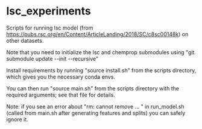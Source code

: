 # lsc_experiments
Scripts for running lsc model (from https://pubs.rsc.org/en/Content/ArticleLanding/2018/SC/c8sc00148k) on other datasets. 

Note that you need to initialize the lsc and chemprop submodules using "git submodule update --init --recursive"

Install requirements by running "source install.sh" from the scripts directory, which gives you the necessary conda envs. 

You can then run "source main.sh" from the scripts directory with the required arguments; see that file for details. 

Note: if you see an error about "rm: cannot remove ... " in run_model.sh (called from main.sh after generating features and splits) you can safely ignore it. 